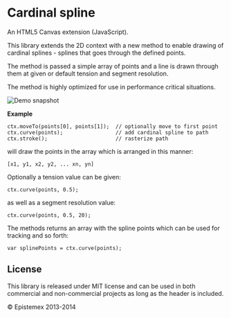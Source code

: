 ﻿Cardinal spline
===============

An HTML5 Canvas extension (JavaScript).

This library extends the 2D context with a new method to enable drawing
of cardinal splines - splines that goes through the defined points.

The method is passed a simple array of points and a line is drawn through
them at given or default tension and segment resolution.

The method is highly optimized for use in performance critical situations.

![Demo snapshot](http://i.imgur.com/V3nuJv0.png?1?9037)

**Example**

    ctx.moveTo(points[0], points[1]);  // optionally move to first point
    ctx.curve(points);                 // add cardinal spline to path
    ctx.stroke();                      // rasterize path

will draw the points in the array which is arranged in this manner:

    [x1, y1, x2, y2, ... xn, yn]

Optionally a tension value can be given:

    ctx.curve(points, 0.5);

as well as a segment resolution value:

    ctx.curve(points, 0.5, 20);

The methods returns an array with the spline points which can be used for
tracking and so forth:

    var splinePoints = ctx.curve(points);

License
-------

This library is released under MIT license and can be used in both
commercial and non-commercial projects as long as the header is included.

&copy; Epistemex 2013-2014